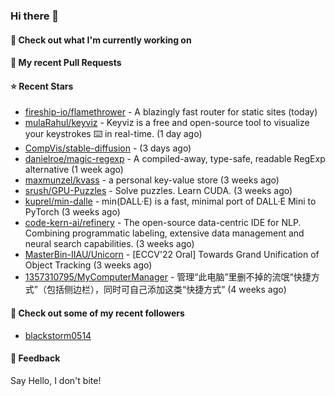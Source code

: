 ### Hi there 👋

#### 👷 Check out what I'm currently working on

#### 🔨 My recent Pull Requests


#### ⭐ Recent Stars

- [fireship-io/flamethrower](https://github.com/fireship-io/flamethrower) - A blazingly fast router for static sites (today)
- [mulaRahul/keyviz](https://github.com/mulaRahul/keyviz) - Keyviz is a free and open-source tool to visualize your keystrokes ⌨️ in real-time. (1 day ago)
- [CompVis/stable-diffusion](https://github.com/CompVis/stable-diffusion) -  (3 days ago)
- [danielroe/magic-regexp](https://github.com/danielroe/magic-regexp) - A compiled-away, type-safe, readable RegExp alternative (1 week ago)
- [maxmunzel/kvass](https://github.com/maxmunzel/kvass) - a personal key-value store (3 weeks ago)
- [srush/GPU-Puzzles](https://github.com/srush/GPU-Puzzles) - Solve puzzles. Learn CUDA. (3 weeks ago)
- [kuprel/min-dalle](https://github.com/kuprel/min-dalle) - min(DALL·E) is a fast, minimal port of DALL·E Mini to PyTorch (3 weeks ago)
- [code-kern-ai/refinery](https://github.com/code-kern-ai/refinery) - The open-source data-centric IDE for NLP. Combining programmatic labeling, extensive data management and neural search capabilities. (3 weeks ago)
- [MasterBin-IIAU/Unicorn](https://github.com/MasterBin-IIAU/Unicorn) - [ECCV&#39;22 Oral] Towards Grand Unification of Object Tracking (3 weeks ago)
- [1357310795/MyComputerManager](https://github.com/1357310795/MyComputerManager) - 管理“此电脑”里删不掉的流氓“快捷方式”（包括侧边栏），同时可自己添加这类“快捷方式” (4 weeks ago)

#### 👯 Check out some of my recent followers

- [blackstorm0514](https://github.com/blackstorm0514)

#### 💬 Feedback

Say Hello, I don't bite!